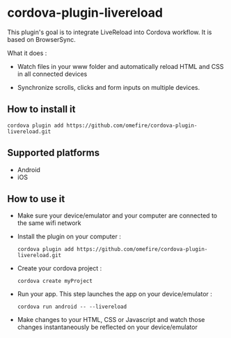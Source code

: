 # cordova-plugin-livereload
This plugin's goal is to integrate LiveReload into Cordova workflow. It is based on BrowserSync.

What it does :

* Watch files in your www folder and automatically reload HTML and CSS in all connected devices

* Synchronize scrolls, clicks and form inputs on multiple devices.

## How to install it

    cordova plugin add https://github.com/omefire/cordova-plugin-livereload.git

## Supported platforms
* Android
* iOS

## How to use it

* Make sure your device/emulator and your computer are connected to the same wifi network


* Install the plugin on your computer : 

    ```cordova plugin add https://github.com/omefire/cordova-plugin-livereload.git```

* Create your cordova project :

    ``` cordova create myProject ```


* Run your app. This step launches the app on your device/emulator :

    ```cordova run android -- --livereload```

* Make changes to your HTML, CSS or Javascript and watch those changes instantaneously be reflected on your device/emulator